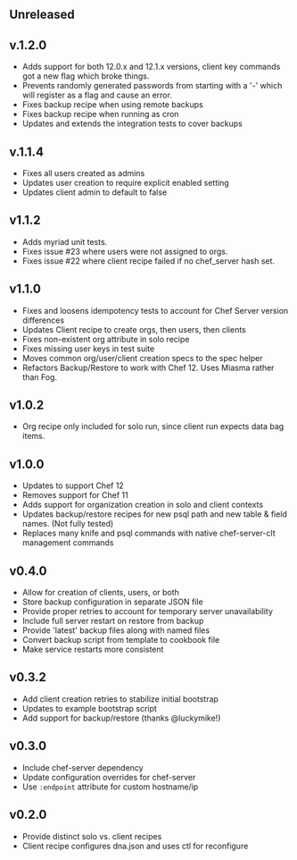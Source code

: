 ## Unreleased

## v.1.2.0
* Adds support for both 12.0.x and 12.1.x versions, client key
  commands got a new flag which broke things.
* Prevents randomly generated passwords from starting with a '-' which
  will register as a flag and cause an error.
* Fixes backup recipe when using remote backups
* Fixes backup recipe when running as cron
* Updates and extends the integration tests to cover backups

## v.1.1.4
* Fixes all users created as admins
* Updates user creation to require explicit enabled setting
* Updates client admin to default to false

## v1.1.2
* Adds myriad unit tests.
* Fixes issue #23 where users were not assigned to orgs.
* Fixes issue #22 where client recipe failed if no chef_server hash set.

## v1.1.0
* Fixes and loosens idempotency tests to account for Chef Server
version differences
* Updates Client recipe to create orgs, then users, then clients
* Fixes non-existent org attribute in solo recipe
* Fixes missing user keys in test suite
* Moves common org/user/client creation specs to the spec helper
* Refactors Backup/Restore to work with Chef 12. Uses Miasma rather
than Fog.

## v1.0.2
* Org recipe only included for solo run, since client run expects data
bag items.

## v1.0.0
* Updates to support Chef 12
* Removes support for Chef 11
* Adds support for organization creation in solo and client contexts
* Updates backup/restore recipes for new psql path and new table &
field names. (Not fully tested)
* Replaces many knife and psql commands with native chef-server-clt
management commands

## v0.4.0
* Allow for creation of clients, users, or both
* Store backup configuration in separate JSON file
* Provide proper retries to account for temporary server unavailability
* Include full server restart on restore from backup
* Provide 'latest' backup files along with named files
* Convert backup script from template to cookbook file
* Make service restarts more consistent

## v0.3.2
* Add client creation retries to stabilize initial bootstrap
* Updates to example bootstrap script
* Add support for backup/restore (thanks @luckymike!)

## v0.3.0
* Include chef-server dependency
* Update configuration overrides for chef-server
* Use `:endpoint` attribute for custom hostname/ip

## v0.2.0
* Provide distinct solo vs. client recipes
* Client recipe configures dna.json and uses ctl for reconfigure

